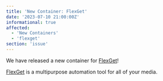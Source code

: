 ```yaml
---
title: 'New Container: FlexGet'
date: '2023-07-10 21:00:00Z'
informational: true
affected:
  - 'New Containers'
  - 'flexget'
section: 'issue'
---
```

We have released a new container for [FlexGet](https://github.com/linuxserver/docker-flexget)!

[FlexGet](https://flexget.com/) is a multipurpose automation tool for all of your media.

